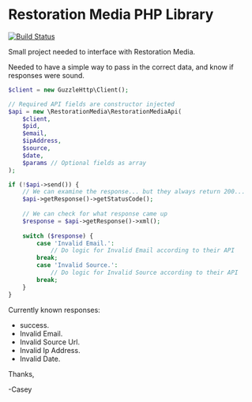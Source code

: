 Restoration Media PHP Library
=============================
[![Build Status](https://travis-ci.org/caseyw/restorationmedia_php.svg?branch=master)](https://travis-ci.org/caseyw/restorationmedia_php)

Small project needed to interface with Restoration Media.

Needed to have a simple way to pass in the correct data, and know if responses were sound.

```php
$client = new GuzzleHttp\Client();

// Required API fields are constructor injected
$api = new \RestorationMedia\RestorationMediaApi(
    $client, 
    $pid, 
    $email, 
    $ipAddress, 
    $source, 
    $date, 
    $params // Optional fields as array
);

if (!$api->send()) {
    // We can examine the response... but they always return 200...
    $api->getResponse()->getStatusCode();
    
    // We can check for what response came up
    $response = $api->getResponse()->xml();
    
    switch ($response) {
        case 'Invalid Email.':
            // Do logic for Invalid Email according to their API
        break;
        case 'Invalid Source.':
            // Do logic for Invalid Source according to their API
        break;
    }
}
```

Currently known responses:
* success.
* Invalid Email.
* Invalid Source Url.
* Invalid Ip Address.
* Invalid Date.


Thanks,

-Casey
